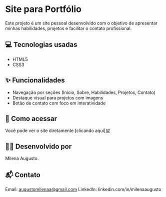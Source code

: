 # Site para Portfólio

Este projeto é um site pessoal desenvolvido com o objetivo de apresentar minhas habilidades, projetos e facilitar o contato profissional.

## 💻 Tecnologias usadas
- HTML5
- CSS3

## ✨ Funcionalidades
- Navegação por seções (Início, Sobre, Habilidades, Projetos, Contato)
- Destaque visual para projetos com imagens
- Botão de contato com foco em interatividade


## 🚀 Como acessar
Você pode ver o site diretamente [clicando aqui]([#](https://slahanlemi.github.io/site-para-portfolio/)

## 👩‍💻 Desenvolvido por
Milena Augusto. 


## 📬 Contato
Email: augustomilenaa@gmail.com
LinkedIn: linkedin.com/in/milenaaugusto
